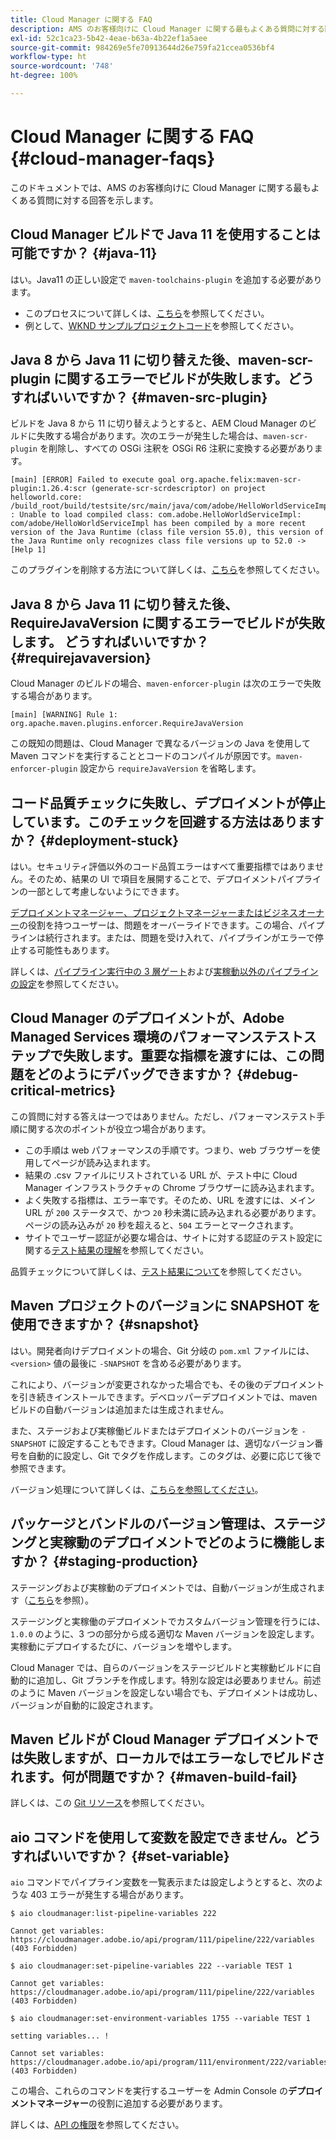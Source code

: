 ```yaml
---
title: Cloud Manager に関する FAQ
description: AMS のお客様向けに Cloud Manager に関する最もよくある質問に対する回答について説明します。
exl-id: 52c1ca23-5b42-4eae-b63a-4b22ef1a5aee
source-git-commit: 984269e5fe70913644d26e759fa21ccea0536bf4
workflow-type: ht
source-wordcount: '748'
ht-degree: 100%

---
```



# Cloud Manager に関する FAQ {#cloud-manager-faqs}

このドキュメントでは、AMS のお客様向けに Cloud Manager に関する最もよくある質問に対する回答を示します。

## Cloud Manager ビルドで Java 11 を使用することは可能ですか？ {#java-11}

はい。Java11 の正しい設定で `maven-toolchains-plugin` を追加する必要があります。

* このプロセスについて詳しくは、[こちら](/help/getting-started/using-the-wizard.md)を参照してください。
* 例として、[WKND サンプルプロジェクトコード](https://github.com/adobe/aem-guides-wknd/commit/6cb5238cb6b932735dcf91b21b0d835ae3a7fe75)を参照してください。

## Java 8 から Java 11 に切り替えた後、maven-scr-plugin に関するエラーでビルドが失敗します。どうすればいいですか？ {#maven-src-plugin}

ビルドを Java 8 から 11 に切り替えようとすると、AEM Cloud Manager のビルドに失敗する場合があります。次のエラーが発生した場合は、`maven-scr-plugin` を削除し、すべての OSGi 注釈を OSGi R6 注釈に変換する必要があります。

```text
[main] [ERROR] Failed to execute goal org.apache.felix:maven-scr-plugin:1.26.4:scr (generate-scr-scrdescriptor) on project helloworld.core: /build_root/build/testsite/src/main/java/com/adobe/HelloWorldServiceImpl.java : Unable to load compiled class: com.adobe.HelloWorldServiceImpl: com/adobe/HelloWorldServiceImpl has been compiled by a more recent version of the Java Runtime (class file version 55.0), this version of the Java Runtime only recognizes class file versions up to 52.0 -> [Help 1]
```

このプラグインを削除する方法について詳しくは、[こちら](https://cqdump.joerghoh.de/2019/01/03/from-scr-annotations-to-osgi-annotations/)を参照してください。

## Java 8 から Java 11 に切り替えた後、RequireJavaVersion に関するエラーでビルドが失敗します。 どうすればいいですか？ {#requirejavaversion}

Cloud Manager のビルドの場合、`maven-enforcer-plugin` は次のエラーで失敗する場合があります。

```text
[main] [WARNING] Rule 1: org.apache.maven.plugins.enforcer.RequireJavaVersion
```

この既知の問題は、Cloud Manager で異なるバージョンの Java を使用して Maven コマンドを実行することとコードのコンパイルが原因です。`maven-enforcer-plugin` 設定から `requireJavaVersion` を省略します。

## コード品質チェックに失敗し、デプロイメントが停止しています。このチェックを回避する方法はありますか？ {#deployment-stuck}

はい。セキュリティ評価以外のコード品質エラーはすべて重要指標ではありません。そのため、結果の UI で項目を展開することで、デプロイメントパイプラインの一部として考慮しないようにできます。

[デプロイメントマネージャー、プロジェクトマネージャーまたはビジネスオーナー](/help/requirements/users-and-roles.md#role-definitions)の役割を持つユーザーは、問題をオーバーライドできます。この場合、パイプラインは続行されます。または、問題を受け入れて、パイプラインがエラーで停止する可能性もあります。

詳しくは、[パイプライン実行中の 3 層ゲート](/help/using/code-quality-testing.md#three-tier-gates-while-running-a-pipeline)および[実稼動以外のパイプラインの設定](/help/using/non-production-pipelines.md#understanding-the-flow)を参照してください。

## Cloud Manager のデプロイメントが、Adobe Managed Services 環境のパフォーマンステストステップで失敗します。重要な指標を渡すには、この問題をどのようにデバッグできますか？ {#debug-critical-metrics}

この質問に対する答えは一つではありません。ただし、パフォーマンステスト手順に関する次のポイントが役立つ場合があります。

* この手順は web パフォーマンスの手順です。つまり、web ブラウザーを使用してページが読み込まれます。
* 結果の .csv ファイルにリストされている URL が、テスト中に Cloud Manager インフラストラクチャの Chrome ブラウザーに読み込まれます。
* よく失敗する指標は、エラー率です。そのため、URL を渡すには、メイン URL が `200` ステータスで、かつ `20` 秒未満に読み込まれる必要があります。ページの読み込みが `20` 秒を超えると、`504` エラーとマークされます。
* サイトでユーザー認証が必要な場合は、サイトに対する認証のテスト設定に関する[テスト結果の理解](/help/using/code-quality-testing.md#authenticated-performance-testing)を参照してください。

品質チェックについて詳しくは、[テスト結果について](/help/using/code-quality-testing.md)を参照してください。

## Maven プロジェクトのバージョンに SNAPSHOT を使用できますか？ {#snapshot}

はい。開発者向けデプロイメントの場合、Git 分岐の `pom.xml` ファイルには、`<version>` 値の最後に `-SNAPSHOT` を含める必要があります。

これにより、バージョンが変更されなかった場合でも、その後のデプロイメントを引き続きインストールできます。デベロッパーデプロイメントでは、maven ビルドの自動バージョンは追加または生成されません。

また、ステージおよび実稼働ビルドまたはデプロイメントのバージョンを `-SNAPSHOT` に設定することもできます。Cloud Manager は、適切なバージョン番号を自動的に設定し、Git でタグを作成します。このタグは、必要に応じて後で参照できます。

バージョン処理について詳しくは、[こちらを参照してください](https://experienceleague.adobe.com/ja/docs/experience-manager-cloud-service/content/implementing/using-cloud-manager/managing-code/project-version-handling)。

## パッケージとバンドルのバージョン管理は、ステージングと実稼動のデプロイメントでどのように機能しますか？ {#staging-production}

ステージングおよび実稼動のデプロイメントでは、自動バージョンが生成されます（[こちら](/help/managing-code/maven-project-version.md)を参照）。

ステージングと実稼働のデプロイメントでカスタムバージョン管理を行うには、`1.0.0` のように、3 つの部分から成る適切な Maven バージョンを設定します。実稼動にデプロイするたびに、バージョンを増やします。

Cloud Manager では、自らのバージョンをステージビルドと実稼動ビルドに自動的に追加し、Git ブランチを作成します。特別な設定は必要ありません。前述のように Maven バージョンを設定しない場合でも、デプロイメントは成功し、バージョンが自動的に設定されます。

## Maven ビルドが Cloud Manager デプロイメントでは失敗しますが、ローカルではエラーなしでビルドされます。何が問題ですか？ {#maven-build-fail}

詳しくは、この [Git リソース](https://github.com/cqsupport/cloud-manager/blob/main/cm-build-step-fails.md)を参照してください。

## aio コマンドを使用して変数を設定できません。どうすればいいですか？ {#set-variable}

`aio` コマンドでパイプライン変数を一覧表示または設定しようとすると、次のような 403 エラーが発生する場合があります。

```shell
$ aio cloudmanager:list-pipeline-variables 222

Cannot get variables: https://cloudmanager.adobe.io/api/program/111/pipeline/222/variables (403 Forbidden)

$ aio cloudmanager:set-pipeline-variables 222 --variable TEST 1

Cannot get variables: https://cloudmanager.adobe.io/api/program/111/pipeline/222/variables (403 Forbidden)

$ aio cloudmanager:set-environment-variables 1755 --variable TEST 1

setting variables... !

Cannot set variables: https://cloudmanager.adobe.io/api/program/111/environment/222/variables (403 Forbidden)
```

この場合、これらのコマンドを実行するユーザーを Admin Console の&#x200B;**デプロイメントマネージャー**&#x200B;の役割に追加する必要があります。

詳しくは、[API の権限](https://developer.adobe.com/experience-cloud/cloud-manager/guides/getting-started/permissions/)を参照してください。
